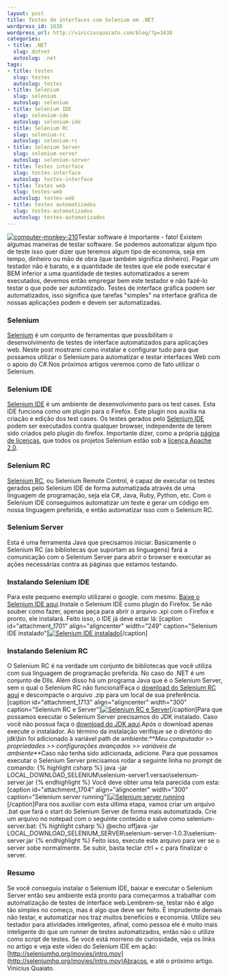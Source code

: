 ```yaml
--- 
layout: post
title: Testes de interfaces com Selenium em .NET
wordpress_id: 1638
wordpress_url: http://viniciusquaiato.com/blog/?p=1638
categories: 
- title: .NET
  slug: dotnet
  autoslug: .net
tags: 
- title: testes
  slug: testes
  autoslug: testes
- title: Selenium
  slug: selenium
  autoslug: selenium
- title: Selenium IDE
  slug: selenium-ide
  autoslug: selenium-ide
- title: Selenium RC
  slug: selenium-rc
  autoslug: selenium-rc
- title: Selenium Server
  slug: selenium-server
  autoslug: selenium-server
- title: Testes interface
  slug: testes-interface
  autoslug: testes-interface
- title: Testes web
  slug: testes-web
  autoslug: testes-web
- title: testes automatizados
  slug: testes-automatizados
  autoslug: testes-automatizados
---
```

[![](http://viniciusquaiato.com/images_posts/computer-monkey-210.jpg "computer-monkey-210")](http://viniciusquaiato.com/images_posts/computer-monkey-210.jpg)Testar software é importante - fato! Existem algumas maneiras de testar software. Se podemos automatizar algum tipo de teste isso quer dizer que teremos algum tipo de economia, seja em tempo, dinheiro ou mão de obra (que também significa dinheiro). Pagar um testador não é barato, e a quantidade de testes que ele pode executar é BEM inferior a uma quantidade de testes automatizados a serem executados, devemos então empregar bem este testador e não fazê-lo testar o que pode ser automtizado. Testes de interface gráfica podem ser automatizados, isso significa que tarefas "simples" na interface gráfica de nossas aplicações podem e devem ser automatizadas.

### Selenium
[Selenium](http://seleniumhq.org) é um conjunto de ferramentas que possibilitam o desenvolvimento de testes de interface automatizados para aplicações web. Neste post mostrarei como instalar e configurar tudo para que possamos utilizar o Selenium para automatizar e testar interfaces Web com o apoio do C#.Nos próximos artigos veremos como de fato utilizar o Selenium. 

### Selenium IDE
 [Selenium IDE](http://seleniumhq.org/projects/ide/) é um ambiente de desenvolvimento para os test cases. Esta IDE funciona como um plugin para o Firefox. Este plugin nos auxilia na criação e edição dos test cases. Os testes gerados pelo [Selenium IDE](http://seleniumhq.org/projects/ide/) podem ser executados contra qualquer browser, independente de terem sido criados pelo plugin do firefox. Importante dizer, como a própria [página de licenças](http://seleniumhq.org/about/license.html), que todos os projetos Selenium estão sob a [licença Apache 2.0](http://www.apache.org/licenses/LICENSE-2.0).

### Selenium RC
[Selenium RC](http://seleniumhq.org/projects/remote-control/), ou Selenium Remote Control, é capaz de executar os testes gerados pelo Selenium IDE de forma automatizada através de uma linguagem de programação, seja ela C#, Java, Ruby, Python, etc. Com o Selenium IDE conseguimos automatizar um teste e gerar um código em nossa linguagem preferida, e então automatizar isso com o Selenium RC.

### Selenium Server
Esta é uma ferramenta Java que precisamos iniciar. Basicamente o Selenium RC (as bibliotecas que suportam as linguagens) fará a comunicação com o Selenium Server para abrir o browser e executar as ações necessárias contra as páginas que estamos testando.

### Instalando Selenium IDE
Para este pequeno exemplo utilizarei o google. com mesmo. [Baixe o Selenium IDE aqui](http://release.seleniumhq.org/selenium-ide/1.0.7/selenium-ide-1.0.7.xpi).Instale o Selenium IDE como plugin do Firefox. Se não souber como fazer, apenas peça para abrir o arquivo .xpi com o Firefox e pronto, ele instalará. Feito isso, o IDE já deve estar lá: [caption id="attachment_1701" align="aligncenter" width="249" caption="Selenium IDE instalado"][![Selenium IDE instalado](http://viniciusquaiato.com/images_posts/Selenium-IDE-instalado-249x300.png "Selenium IDE instalado")](http://viniciusquaiato.com/images_posts/Selenium-IDE-instalado.png)[/caption]

### Instalando Selenium RC
O Selenium RC é na verdade um conjunto de bibliotecas que você utiliza com sua linguagem de programação preferida. No caso do .NET é um conjunto de Dlls. Além disso há um programa Java que é o Selenium Server, sem o qual o Selenium RC não funciona!Faça o [download do Selenium RC aqui](http://selenium.googlecode.com/files/selenium-remote-control-1.0.3.zip) e descompacte o arquivo .zip para um local de sua preferência.[caption id="attachment_1713" align="aligncenter" width="300" caption="Selenium RC e Server"][![Selenium RC e Server](http://viniciusquaiato.com/images_posts/Selenium-RC-300x221.png "Selenium RC e Server")](http://viniciusquaiato.com/images_posts/Selenium-RC.png)[/caption]Para que possamos executar o Selenium Server precisamos do JDK instalado. Caso você não possua faça o [download do JDK aqui](http://www.oracle.com/technetwork/java/javase/downloads/jdk6-jsp-136632.html).Após o download apenas execute o instalador. Ao término da instalação verifique se o diretório do jdk\bin foi adicionado à variável path de ambiente:**_Meu computador >> propriedades >> configurações avançadas >> variáveis de ambiente_**Caso não tenha sido adicionada, adicione. Para que possamos executar o Selenium Server precisamos rodar a seguinte linha no prompt de comando:
{% highlight csharp %}
java -jar LOCAL_DOWNLOAD_SELENIUM\selenium-server1.versao\selenium-server.jar
{% endhighlight %}
Você deve obter uma tela parecida com esta:[caption id="attachment_1704" align="aligncenter" width="300" caption="Selenium server running"][![Selenium server running](http://viniciusquaiato.com/images_posts/Selenium-server-running-300x83.png "Selenium server running")](http://viniciusquaiato.com/images_posts/Selenium-server-running.png)[/caption]Para nos auxiliar com esta última etapa, vamos criar um arquivo .bat que fará o start do Selenium Server de forma mais automatizada. Crie um arquivo no notepad com o seguinte conteúdo e salve como selenium-server.bat:
{% highlight csharp %}
@echo offjava -jar LOCAL_DOWNLOAD_SELENIUM_SERVER\selenium-server-1.0.3\selenium-server.jar
{% endhighlight %}
Feito isso, execute este arquivo para ver se o server sobe normalmente. Se subir, basta teclar ctrl + c para finalizar o server.

### Resumo
Se você conseguiu instalar o Selenium IDE, baixar e executar o Selenium Server então seu ambiente está pronto para começarmos a trabalhar com automatização de testes de interface web.Lembrem-se, testar não é algo tão simples no começo, mas é algo que deve ser feito. É imprudente demais não testar, e automatizar nos traz muitos benefícios e economia. Utilize seu testador para atividades inteligentes, afinal, como pessoa ele é muito mais inteligente do que um runner de testes automatizados, então não o utilize como script de testes. Se você está morreno de curiosidade, veja os links no artigo e veja este vídeo do Selenium IDE em ação: [http://seleniumhq.org/movies/intro.mov](http://seleniumhq.org/movies/intro.mov)Abraços, e até o próximo artigo. Vinicius Quaiato.
